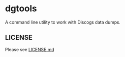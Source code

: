 # dgtools

A command line utility to work with Discogs data dumps.

## LICENSE

Please see [LICENSE.md](LICENSE.md)
